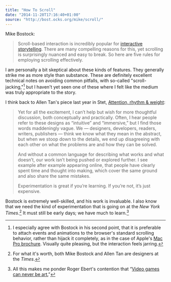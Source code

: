 ```yaml
---
title: "How To Scroll"
date: "2014-11-28T17:16:40+01:00"
source: "http://bost.ocks.org/mike/scroll/"
---
```


Mike Bostock:

> Scroll-based interaction is incredibly popular for [interactive storytelling](http://www.nytimes.com/newsgraphics/2013/12/30/year-in-interactive-storytelling/). There are many compelling reasons for this, yet scrolling is surprisingly nuanced and easy to break. So here are five rules for employing scrolling effectively.

I am personally a bit skeptical about these kinds of features. They generally strike me as more style than substance. These are definitely excellent technical notes on avoiding common pitfalls, with so-called "scroll-jacking,"[^scrolljacking] but I haven't yet seen one of these where I felt like the medium was truly appropriate to the story.

I think back to Allen Tan's piece last year in Stet, [Attention, rhythm & weight](http://stet.editorially.com/articles/attention-rhythm-and-weight/):

> Yet for all the excitement, I can’t help but wish for more thoughtful discussion, both conceptually and practically. Often, I hear people refer to these designs as “intuitive” and “immersive,” but I find those words maddeningly vague. We — designers, developers, readers, writers, publishers — think we know what they mean in the abstract, but when we stoop down to the details, we end up disagreeing with each other on what the problems are and how they can be solved.
>
> And without a common language for describing what works and what doesn’t, our work isn’t being pushed or explored further. I see example after example appearing online, that people have clearly spent time and thought into making, which cover the same ground and also share the same mistakes.
>
> Experimentation is great if you’re learning. If you’re not, it’s just expensive.

Bostock is extremely well-skilled, and his work is invaluable. I also know that we need the kind of experimentation that is going on at the <cite>New York Times</cite>.[^nytimes] It must still be early days; we have much to learn.[^videogamesart]

[^scrolljacking]: I especially agree with Bostock in his second point, that it is preferable to attach events and animations to the browser's standard scrolling behavior, rather than hijack it completely, as in the case of Apple's [Mac Pro brochure](https://www.apple.com/mac-pro/). Visually quite pleasing, but the interaction feels jarring.

[^nytimes]: For what it's worth, both Mike Bostock and Allen Tan are designers at the <cite>Times</cite>.

[^videogamesart]: All this makes me ponder Roger Ebert's contention that “[Video games can never be art.](http://www.rogerebert.com/rogers-journal/video-games-can-never-be-art)”

